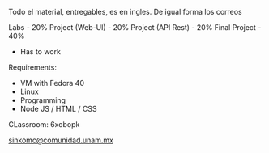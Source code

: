 Todo el material, entregables, es en ingles. De igual forma los correos


Labs - 20%
Project (Web-UI) - 20%
Project (API Rest) - 20%
Final Project - 40%
- Has to work


Requirements:
- VM with Fedora 40
- Linux
- Programming
- Node JS / HTML / CSS

CLassroom: 6xobopk

sinkomc@comunidad.unam.mx